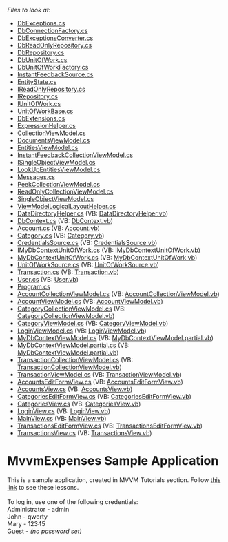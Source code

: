 <!-- default file list -->
*Files to look at*:

* [DbExceptions.cs](./CS/MVVMExpenses/Common/DataModel/DbExceptions.cs)
* [DbConnectionFactory.cs](./CS/MVVMExpenses/Common/DataModel/EntityFramework/DbConnectionFactory.cs)
* [DbExceptionsConverter.cs](./CS/MVVMExpenses/Common/DataModel/EntityFramework/DbExceptionsConverter.cs)
* [DbReadOnlyRepository.cs](./CS/MVVMExpenses/Common/DataModel/EntityFramework/DbReadOnlyRepository.cs)
* [DbRepository.cs](./CS/MVVMExpenses/Common/DataModel/EntityFramework/DbRepository.cs)
* [DbUnitOfWork.cs](./CS/MVVMExpenses/Common/DataModel/EntityFramework/DbUnitOfWork.cs)
* [DbUnitOfWorkFactory.cs](./CS/MVVMExpenses/Common/DataModel/EntityFramework/DbUnitOfWorkFactory.cs)
* [InstantFeedbackSource.cs](./CS/MVVMExpenses/Common/DataModel/EntityFramework/InstantFeedbackSource.cs)
* [EntityState.cs](./CS/MVVMExpenses/Common/DataModel/EntityState.cs)
* [IReadOnlyRepository.cs](./CS/MVVMExpenses/Common/DataModel/IReadOnlyRepository.cs)
* [IRepository.cs](./CS/MVVMExpenses/Common/DataModel/IRepository.cs)
* [IUnitOfWork.cs](./CS/MVVMExpenses/Common/DataModel/IUnitOfWork.cs)
* [UnitOfWorkBase.cs](./CS/MVVMExpenses/Common/DataModel/UnitOfWorkBase.cs)
* [DbExtensions.cs](./CS/MVVMExpenses/Common/Utils/DbExtensions.cs)
* [ExpressionHelper.cs](./CS/MVVMExpenses/Common/Utils/ExpressionHelper.cs)
* [CollectionViewModel.cs](./CS/MVVMExpenses/Common/ViewModel/CollectionViewModel.cs)
* [DocumentsViewModel.cs](./CS/MVVMExpenses/Common/ViewModel/DocumentsViewModel.cs)
* [EntitiesViewModel.cs](./CS/MVVMExpenses/Common/ViewModel/EntitiesViewModel.cs)
* [InstantFeedbackCollectionViewModel.cs](./CS/MVVMExpenses/Common/ViewModel/InstantFeedbackCollectionViewModel.cs)
* [ISingleObjectViewModel.cs](./CS/MVVMExpenses/Common/ViewModel/ISingleObjectViewModel.cs)
* [LookUpEntitiesViewModel.cs](./CS/MVVMExpenses/Common/ViewModel/LookUpEntitiesViewModel.cs)
* [Messages.cs](./CS/MVVMExpenses/Common/ViewModel/Messages.cs)
* [PeekCollectionViewModel.cs](./CS/MVVMExpenses/Common/ViewModel/PeekCollectionViewModel.cs)
* [ReadOnlyCollectionViewModel.cs](./CS/MVVMExpenses/Common/ViewModel/ReadOnlyCollectionViewModel.cs)
* [SingleObjectViewModel.cs](./CS/MVVMExpenses/Common/ViewModel/SingleObjectViewModel.cs)
* [ViewModelLogicalLayoutHelper.cs](./CS/MVVMExpenses/Common/ViewModel/ViewModelLogicalLayoutHelper.cs)
* [DataDirectoryHelper.cs](./CS/MVVMExpenses/DataBase/DataDirectoryHelper.cs) (VB: [DataDirectoryHelper.vb](./VB/MVVMExpenses/DataBase/DataDirectoryHelper.vb))
* [DbContext.cs](./CS/MVVMExpenses/DataBase/DbContext.cs) (VB: [DbContext.vb](./VB/MVVMExpenses/DataBase/DbContext.vb))
* [Account.cs](./CS/MVVMExpenses/Models/Account.cs) (VB: [Account.vb](./VB/MVVMExpenses/Models/Account.vb))
* [Category.cs](./CS/MVVMExpenses/Models/Category.cs) (VB: [Category.vb](./VB/MVVMExpenses/Models/Category.vb))
* [CredentialsSource.cs](./CS/MVVMExpenses/Models/CredentialsSource.cs) (VB: [CredentialsSource.vb](./VB/MVVMExpenses/Models/CredentialsSource.vb))
* [IMyDbContextUnitOfWork.cs](./CS/MVVMExpenses/Models/MyDbContextDataModel/IMyDbContextUnitOfWork.cs) (VB: [IMyDbContextUnitOfWork.vb](./VB/MVVMExpenses/Models/MyDbContextDataModel/IMyDbContextUnitOfWork.vb))
* [MyDbContextUnitOfWork.cs](./CS/MVVMExpenses/Models/MyDbContextDataModel/MyDbContextUnitOfWork.cs) (VB: [MyDbContextUnitOfWork.vb](./VB/MVVMExpenses/Models/MyDbContextDataModel/MyDbContextUnitOfWork.vb))
* [UnitOfWorkSource.cs](./CS/MVVMExpenses/Models/MyDbContextDataModel/UnitOfWorkSource.cs) (VB: [UnitOfWorkSource.vb](./VB/MVVMExpenses/Models/MyDbContextDataModel/UnitOfWorkSource.vb))
* [Transaction.cs](./CS/MVVMExpenses/Models/Transaction.cs) (VB: [Transaction.vb](./VB/MVVMExpenses/Models/Transaction.vb))
* [User.cs](./CS/MVVMExpenses/Models/User.cs) (VB: [User.vb](./VB/MVVMExpenses/Models/User.vb))
* [Program.cs](./CS/MVVMExpenses/Program.cs)
* [AccountCollectionViewModel.cs](./CS/MVVMExpenses/ViewModels/Account/AccountCollectionViewModel.cs) (VB: [AccountCollectionViewModel.vb](./VB/MVVMExpenses/ViewModels/Account/AccountCollectionViewModel.vb))
* [AccountViewModel.cs](./CS/MVVMExpenses/ViewModels/Account/AccountViewModel.cs) (VB: [AccountViewModel.vb](./VB/MVVMExpenses/ViewModels/Account/AccountViewModel.vb))
* [CategoryCollectionViewModel.cs](./CS/MVVMExpenses/ViewModels/Category/CategoryCollectionViewModel.cs) (VB: [CategoryCollectionViewModel.vb](./VB/MVVMExpenses/ViewModels/Category/CategoryCollectionViewModel.vb))
* [CategoryViewModel.cs](./CS/MVVMExpenses/ViewModels/Category/CategoryViewModel.cs) (VB: [CategoryViewModel.vb](./VB/MVVMExpenses/ViewModels/Category/CategoryViewModel.vb))
* [LoginViewModel.cs](./CS/MVVMExpenses/ViewModels/LoginViewModel.cs) (VB: [LoginViewModel.vb](./VB/MVVMExpenses/ViewModels/LoginViewModel.vb))
* [MyDbContextViewModel.cs](./CS/MVVMExpenses/ViewModels/MyDbContextViewModel.cs) (VB: [MyDbContextViewModel.partial.vb](./VB/MVVMExpenses/ViewModels/MyDbContextViewModel.partial.vb))
* [MyDbContextViewModel.partial.cs](./CS/MVVMExpenses/ViewModels/MyDbContextViewModel.partial.cs) (VB: [MyDbContextViewModel.partial.vb](./VB/MVVMExpenses/ViewModels/MyDbContextViewModel.partial.vb))
* [TransactionCollectionViewModel.cs](./CS/MVVMExpenses/ViewModels/Transaction/TransactionCollectionViewModel.cs) (VB: [TransactionCollectionViewModel.vb](./VB/MVVMExpenses/ViewModels/Transaction/TransactionCollectionViewModel.vb))
* [TransactionViewModel.cs](./CS/MVVMExpenses/ViewModels/Transaction/TransactionViewModel.cs) (VB: [TransactionViewModel.vb](./VB/MVVMExpenses/ViewModels/Transaction/TransactionViewModel.vb))
* [AccountsEditFormView.cs](./CS/MVVMExpenses/Views/Account/AccountsEditFormView.cs) (VB: [AccountsEditFormView.vb](./VB/MVVMExpenses/Views/Account/AccountsEditFormView.vb))
* [AccountsView.cs](./CS/MVVMExpenses/Views/Account/AccountsView.cs) (VB: [AccountsView.vb](./VB/MVVMExpenses/Views/Account/AccountsView.vb))
* [CategoriesEditFormView.cs](./CS/MVVMExpenses/Views/Category/CategoriesEditFormView.cs) (VB: [CategoriesEditFormView.vb](./VB/MVVMExpenses/Views/Category/CategoriesEditFormView.vb))
* [CategoriesView.cs](./CS/MVVMExpenses/Views/Category/CategoriesView.cs) (VB: [CategoriesView.vb](./VB/MVVMExpenses/Views/Category/CategoriesView.vb))
* [LoginView.cs](./CS/MVVMExpenses/Views/LoginView.cs) (VB: [LoginView.vb](./VB/MVVMExpenses/Views/LoginView.vb))
* [MainView.cs](./CS/MVVMExpenses/Views/MainView.cs) (VB: [MainView.vb](./VB/MVVMExpenses/Views/MainView.vb))
* [TransactionsEditFormView.cs](./CS/MVVMExpenses/Views/Transaction/TransactionsEditFormView.cs) (VB: [TransactionsEditFormView.vb](./VB/MVVMExpenses/Views/Transaction/TransactionsEditFormView.vb))
* [TransactionsView.cs](./CS/MVVMExpenses/Views/Transaction/TransactionsView.cs) (VB: [TransactionsView.vb](./VB/MVVMExpenses/Views/Transaction/TransactionsView.vb))
<!-- default file list end -->
# MvvmExpenses Sample Application


This is a sample application, created in MVVM Tutorials section. Follow <a href="https://documentation.devexpress.com/#WindowsForms/CustomDocument114101">this link</a> to see these lessons.<br /><br />To log in, use one of the following credentials:<br />Administrator - admin<br />John - qwerty<br />Mary - 12345<br />Guest - <em>(no password set)</em>

<br/>


